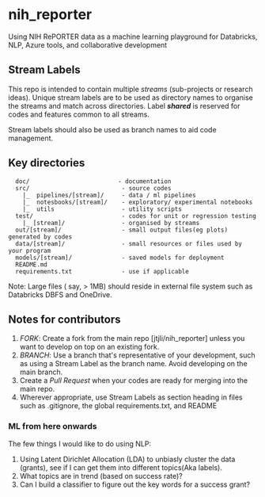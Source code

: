 # nih_reporter
Using NIH RePORTER data as a machine learning playground for Databricks, NLP, Azure tools, and collaborative development

## Stream Labels
This repo is intended to contain multiple _streams_ (sub-projects or research ideas). Unique stream labels are to be used as directory names to organise the streams and match across directories. Label _**shared**_ is reserved for codes and features common to all streams.

Stream labels should also be used as branch names to aid code management.


## Key directories
```
  doc/                         - documentation
  src/                          - source codes
    |_  pipelines/[stream]/     - data / ml pipelines
    |_  notesbooks/[stream]/    - exploratory/ experimental notebooks
    |_  utils                   - utility scripts
  test/                         - codes for unit or regression testing
    |_ [stream]/                - organised by streams
  out/[stream]/                 - small output files(eg plots) generated by codes
  data/[stream]/                - small resources or files used by your program
  models/[stream]/              - saved models for deployment
  README.md
  requirements.txt              - use if applicable
```
Note: Large files ( say, > 1MB) should reside in external file system such as Databricks DBFS and OneDrive.

## Notes for contributors

1. *FORK*: Create a fork from the main repo [jtjli/nih_reporter] unless you want to develop on top on an existing fork.
2. *BRANCH*: Use a branch that's representative of your development, such as using a Stream Label as the branch name. Avoid developing on the main branch.
3. Create a _Pull Request_ when your codes are ready for merging into the main repo.
4. Wherever appropriate, use Stream Labels as section heading in files such as .gitignore, the global requirements.txt, and README


### ML from here onwards

The few things I would like to do using NLP:

1. Using Latent Dirichlet Allocation (LDA) to unbiasly cluster the data (grants), see if I can get them into different topics(Aka labels). 
2. What topics are in trend (based on success rate)?
3. Can I build a classifier to figure out the key words for a success grant?

